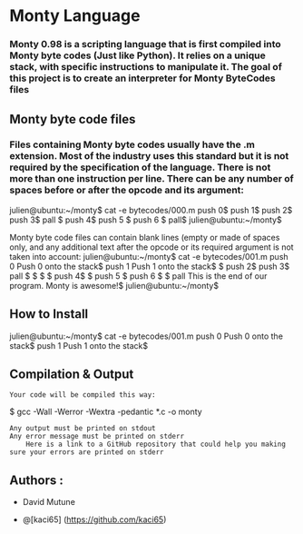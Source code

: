 # Monty Language
### Monty 0.98 is a scripting language that is first compiled into Monty byte codes (Just like Python). It relies on a unique stack, with specific instructions to manipulate it. The goal of this project is to create an interpreter for Monty ByteCodes files

## Monty byte code files
### Files containing Monty byte codes usually have the .m extension. Most of the industry uses this standard but it is not required by the specification of the language. There is not more than one instruction per line. There can be any number of spaces before or after the opcode and its argument:
julien@ubuntu:~/monty$ cat -e bytecodes/000.m
push 0$
push 1$
push 2$
  push 3$
                   pall    $
push 4$
    push 5    $
      push    6        $
pall$
julien@ubuntu:~/monty$

Monty byte code files can contain blank lines (empty or made of spaces only, and any additional text after the opcode or its required argument is not taken into account:
julien@ubuntu:~/monty$ cat -e bytecodes/001.m
push 0 Push 0 onto the stack$
push 1 Push 1 onto the stack$
$
push 2$
  push 3$
                   pall    $
$
$
                           $
push 4$
$
    push 5    $
      push    6        $
$
pall This is the end of our program. Monty is awesome!$
julien@ubuntu:~/monty$

## How to Install
julien@ubuntu:~/monty$ cat -e bytecodes/001.m
push 0 Push 0 onto the stack$
push 1 Push 1 onto the stack$

## Compilation & Output

    Your code will be compiled this way:

$ gcc -Wall -Werror -Wextra -pedantic *.c -o monty

    Any output must be printed on stdout
    Any error message must be printed on stderr
        Here is a link to a GitHub repository that could help you making sure your errors are printed on stderr

## Authors :
* David Mutune

* @[kaci65] (https://github.com/kaci65)
